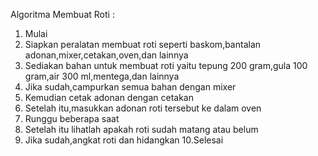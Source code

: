 Algoritma Membuat Roti :

1. Mulai
2. Siapkan peralatan membuat roti seperti baskom,bantalan adonan,mixer,cetakan,oven,dan lainnya
3. Sediakan bahan untuk membuat roti yaitu tepung 200 gram,gula 100 gram,air 300 ml,mentega,dan lainnya
4. Jika sudah,campurkan semua  bahan dengan mixer
5. Kemudian cetak adonan dengan cetakan
6. Setelah itu,masukkan adonan roti tersebut ke dalam oven
7. Runggu beberapa saat
8. Setelah itu lihatlah apakah roti sudah matang atau belum
9. Jika sudah,angkat roti dan hidangkan
10.Selesai


